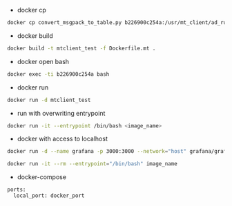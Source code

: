 - docker cp

```bash
docker cp convert_msgpack_to_table.py b226900c254a:/usr/mt_client/ad_runtime/convert_msgpack_to_table.py
```

- docker build

```bash
docker build -t mtclient_test -f Dockerfile.mt .
```

- docker open bash

```bash
docker exec -ti b226900c254a bash
```

- docker run

```bash
docker run -d mtclient_test
```

- run with overwriting entrypoint
```bash
docker run -it --entrypoint /bin/bash <image_name>
```

- docker with access to localhost

```bash
docker run -d --name grafana -p 3000:3000 --network="host" grafana/grafana
```

```bash
docker run -it --rm --entrypoint="/bin/bash" image_name
```

- docker-compose
```
ports:
  local_port: docker_port
```
